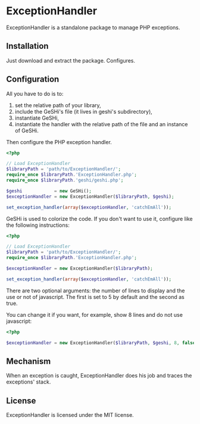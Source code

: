 ExceptionHandler
================

ExceptionHandler is a standalone package to manage PHP exceptions.

## Installation

Just download and extract the package. Configures.

## Configuration

All you have to do is to:

1.    set the relative path of your library,
2.    include the GeSHi's file (it lives in geshi's subdirectory),
3.    instantiate GeSHi,
4.    instantiate the handler with the relative path of the file and an instance of GeSHi.

Then configure the PHP exception handler.

```php
<?php

// Load ExceptionHandler
$libraryPath = 'path/to/ExceptionHandler/';
require_once $libraryPath.'ExceptionHandler.php';
require_once $libraryPath.'geshi/geshi.php';

$geshi            = new GeSHi();
$exceptionHandler = new ExceptionHandler($libraryPath, $geshi);

set_exception_handler(array($exceptionHandler, 'catchEmAll'));

```

GeSHi is used to colorize the code. If you don't want to use it, configure like the following instructions:

```php
<?php

// Load ExceptionHandler
$libraryPath = 'path/to/ExceptionHandler/';
require_once $libraryPath.'ExceptionHandler.php';

$exceptionHandler = new ExceptionHandler($libraryPath);

set_exception_handler(array($exceptionHandler, 'catchEmAll'));

```

There are two optional arguments: the number of lines to display and the use or not of javascript.
The first is set to 5 by default and the second as true.

You can change it if you want, for example, show 8 lines and do not use javascript:

```php
<?php

$exceptionHandler = new ExceptionHandler($libraryPath, $geshi, 8, false);

```

## Mechanism

When an exception is caught, ExceptionHandler does his job and traces the exceptions' stack.


## License

ExceptionHandler is licensed under the MIT license.
